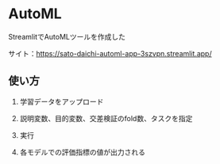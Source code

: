 # AutoML

StreamlitでAutoMLツールを作成した

サイト：https://sato-daichi-automl-app-3szvpn.streamlit.app/

## 使い方

1. 学習データをアップロード

2. 説明変数、目的変数、交差検証のfold数、タスクを指定

3. 実行

4. 各モデルでの評価指標の値が出力される
